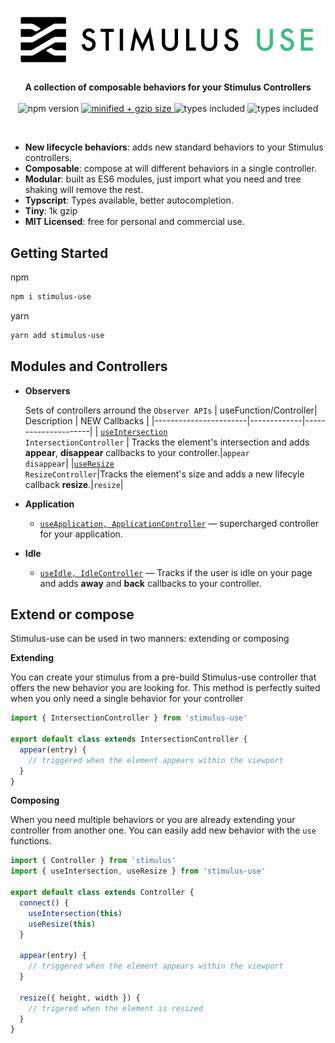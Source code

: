 <p align="center">
  <img src="assets/stimulus-use-logo.png" width="500" srcset="assets/stimulus-use-logo@2x.png 2x, assets/stimulus-use-logo@3x.png 3x" />
</p>

<p align="center">
  <b>A collection of composable behaviors for your Stimulus Controllers</b>
  </br>
  </br>
  <img src="https://badgen.net/npm/v/stimulus-use" alt="npm version">
  <a href="https://bundlephobia.com/result?p=stimulus-use" rel="nofollow">
    <img src="https://badgen.net/bundlephobia/minzip/stimulus-use" alt="minified + gzip size">
  </a>
  <img src="https://badgen.net/npm/types/tslib" alt="types included">
  <img src="https://badgen.net/npm/license/stimulus-use" alt="types included">
</p>

<br />

- **New lifecycle behaviors**: adds new standard behaviors to your Stimulus controllers.
- **Composable**: compose at will different behaviors in a single controller.
- **Modular**: built as ES6 modules, just import what you need and tree shaking will remove the rest.
- **Typscript**: Types available, better autocompletion.
- **Tiny**: 1k gzip
- **MIT Licensed**: free for personal and commercial use.

## Getting Started

npm
```bash
npm i stimulus-use
```

yarn
```bash
yarn add stimulus-use
```

## Modules and Controllers

- **Observers**

  Sets of controllers arround the `Observer APIs`
  | useFunction/Controller| Description | NEW Callbacks |
  |-----------------------|-------------|---------------------|
  | [`useIntersection`](./docs/use-intersection.md) </br> `IntersectionController` | Tracks the element's intersection and adds **appear**, **disappear** callbacks to your controller.|`appear`</br> `disappear`|
  |[`useResize`](./docs/use-resize.md) </br>`ResizeController`|Tracks the element's size and adds a new lifecyle callback **resize**.|`resize`|

- **Application**
  - [`useApplication, ApplicationController`](./docs/application-controller.md) &mdash; supercharged controller for your application.


- **Idle**
  - [`useIdle, IdleController`](./docs/use-idle.md) &mdash;  Tracks if the user is idle on your page and adds **away** and **back** callbacks to your controller.

## Extend or compose

Stimulus-use can be used in two manners: extending or composing

**Extending**

You can create your stimulus from a pre-build Stimulus-use controller that offers the new behavior you are looking for. This method is perfectly suited when you only need a single behavior for your controller

```js
import { IntersectionController } from 'stimulus-use'

export default class extends IntersectionController {
  appear(entry) {
    // triggered when the element appears within the viewport
  }
}
```

**Composing**

When you need multiple behaviors or you are already extending your controller from another one. You can easily add new behavior with the `use` functions.

```js
import { Controller } from 'stimulus'
import { useIntersection, useResize } from 'stimulus-use'

export default class extends Controller {
  connect() {
    useIntersection(this)
    useResize(this)
  }

  appear(entry) {
    // triggered when the element appears within the viewport
  }

  resize({ height, width }) {
    // trigered when the element is resized
  }
}
```
